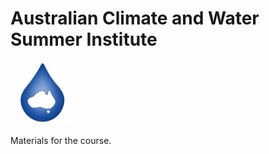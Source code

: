 # Australian Climate and Water Summer Institute

<img src="https://raw.githubusercontent.com/ANU-WALD/acawsi/master/ozewex.jpeg" alt="ozewex" width="100"/>

Materials for the course.
